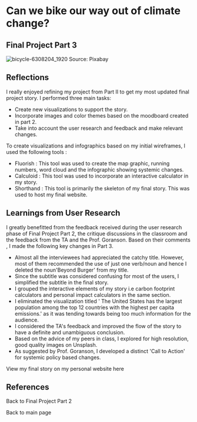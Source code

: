 # Can we bike our way out of climate change?

## Final Project Part 3

![bicycle-6308204_1920](https://user-images.githubusercontent.com/81335957/144509319-ac3e42d5-bb30-4b8a-9a1e-f3d2102166c1.jpg)
Source: Pixabay
 
 ## Reflections
 
 I really enjoyed refining my project from Part II to get my most updated final project story. I performed three main tasks:
 - Create new visualizations to support the story.
 - Incorporate images and color themes based on the moodboard created in part 2.
 - Take into account the user research and feedback and make relevant changes.

 To create visualizations and infographics based on my initial wireframes, I used the following tools :
 - Fluorish : This tool was used to create the map graphic, running numbers, word cloud and the infographic showing systemic changes.
 - Calculoid : This tool was used to incorporate an interactive calculator in my story.
 - Shorthand : This tool is primarily the skeleton of my final story. This was used to host my final website.

## Learnings from User Research
I greatly benefitted from the feedback received during the user research phase of Final Project Part 2, the critique discussions in the classroom and the feedback from the TA and the Prof. Goranson. Based on their comments , I made the following key changes in Part 3.

- Almost all the interviewees had appreciated the catchy title. However, most of them recommended the use of just one verb/noun and hence I deleted the noun'Beyond Burger' from my title.
- Since the subtitle was considered confusing for most of the users, I simplified the subtitle in the final story.
- I grouped the interactive elements of my story i.e carbon footprint calculators and personal impact calculators in the same section.
- I eliminated the visualization titled ' The United States has the largest population among the top 12 countries with the highest per capita emissions.' as it was tending towards being too much information for the audience.
- I considered the TA's feedback and improved the flow of the story to have a definite and unambiguous conclusion.
- Based on the advice of my peers in class, I explored for high resolution, good quality images on Unsplash.
- As suggested by Prof. Goranson, I developed a distinct 'Call to Action' for systemic policy based changes.

View my final story on my personal website here

## References

Back to Final Project Part 2

Back to main page
